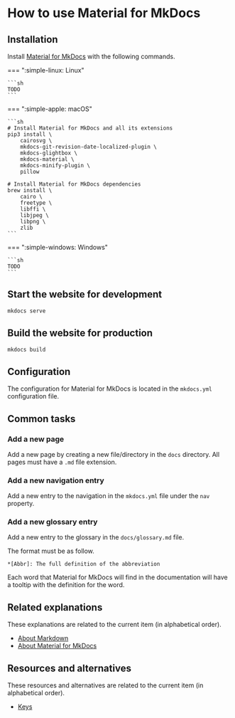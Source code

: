 # How to use Material for MkDocs

## Installation

Install [Material for MkDocs](../../explanations/about-material-for-mkdocs/index.md) with the following commands.

=== ":simple-linux: Linux"

    ```sh
    TODO
    ```

=== ":simple-apple: macOS"

    ```sh
    # Install Material for MkDocs and all its extensions
    pip3 install \
    	cairosvg \
    	mkdocs-git-revision-date-localized-plugin \
    	mkdocs-glightbox \
    	mkdocs-material \
    	mkdocs-minify-plugin \
    	pillow

    # Install Material for MkDocs dependencies
    brew install \
    	cairo \
    	freetype \
    	libffi \
    	libjpeg \
    	libpng \
    	zlib
    ```

=== ":simple-windows: Windows"

    ```sh
    TODO
    ```

## Start the website for development

```sh
mkdocs serve
```

## Build the website for production

```sh
mkdocs build
```

## Configuration

The configuration for Material for MkDocs is located in the `mkdocs.yml` configuration file.

## Common tasks

### Add a new page

Add a new page by creating a new file/directory in the `docs` directory. All pages must have a `.md` file extension.

### Add a new navigation entry

Add a new entry to the navigation in the `mkdocs.yml` file under the `nav` property.

### Add a new glossary entry

Add a new entry to the glossary in the `docs/glossary.md` file.

The format must be as follow.

```
*[Abbr]: The full definition of the abbreviation
```

Each word that Material for MkDocs will find in the documentation will have a tooltip with the definition for the word.

## Related explanations

These explanations are related to the current item (in alphabetical order).

- [About Markdown](../../explanations/about-markdown/index.md)
- [About Material for MkDocs](../../explanations/about-material-for-mkdocs/index.md)

## Resources and alternatives

These resources and alternatives are related to the current item (in alphabetical order).

- [Keys](https://facelessuser.github.io/pymdown-extensions/extensions/keys/)
